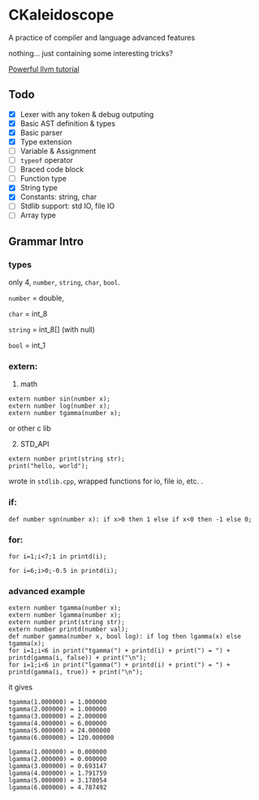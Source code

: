 # CKaleidoscope

A practice of compiler and language advanced features

nothing... just containing some interesting tricks?

[Powerful llvm tutorial](http://llvm.org/docs/tutorial/)


## Todo

- [x] Lexer with any token & debug outputing
- [x] Basic AST definition & types
- [x] Basic parser
- [x] Type extension
- [ ] Variable & Assignment
- [ ] `typeof` operator
- [ ] Braced code block
- [ ] Function type
- [x] String type
- [x] Constants: string, char
- [ ] Stdlib support: std IO, file IO
- [ ] Array type

## Grammar Intro

### types

only 4, `number`, `string`, `char`, `bool`.

`number` = double,

`char` = int_8

`string` = int_8[] (with null)

`bool` = int_1

### extern:

1. math

```
extern number sin(number x);
extern number log(number x);
extern number tgamma(number x);
```

or other c lib

2. STD_API

```
extern number print(string str);
print("hello, world");
```

wrote in `stdlib.cpp`, wrapped functions for io, file io, etc. .

### if:

```
def number sgn(number x): if x>0 then 1 else if x<0 then -1 else 0;
```

### for:

```
for i=1;i<7;1 in printd(i);
```

```
for i=6;i>0;-0.5 in printd(i);
```

### advanced example

```
extern number tgamma(number x);
extern number lgamma(number x);
extern number print(string str);
extern number printd(number val);
def number gamma(number x, bool log): if log then lgamma(x) else tgamma(x);
for i=1;i<6 in print("tgamma(") + printd(i) + print(") = ") + printd(gamma(i, false)) + print("\n");
for i=1;i<6 in print("lgamma(") + printd(i) + print(") = ") + printd(gamma(i, true)) + print("\n");

```

it gives

```
tgamma(1.000000) = 1.000000
tgamma(2.000000) = 1.000000
tgamma(3.000000) = 2.000000
tgamma(4.000000) = 6.000000
tgamma(5.000000) = 24.000000
tgamma(6.000000) = 120.000000

lgamma(1.000000) = 0.000000
lgamma(2.000000) = 0.000000
lgamma(3.000000) = 0.693147
lgamma(4.000000) = 1.791759
lgamma(5.000000) = 3.178054
lgamma(6.000000) = 4.787492

```

